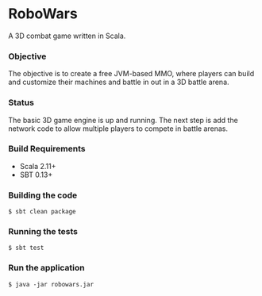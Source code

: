 # RoboWars

A 3D combat game written in Scala.

### Objective

The objective is to create a free JVM-based MMO, where players can build and customize their machines
and battle in out in a 3D battle arena.

### Status

The basic 3D game engine is up and running. The next step is add the network code to allow multiple players
to compete in battle arenas. 

### Build Requirements

* Scala 2.11+
* SBT 0.13+

### Building the code

    $ sbt clean package
      
### Running the tests

    $ sbt test    
    
### Run the application

	$ java -jar robowars.jar

